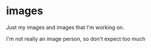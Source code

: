 # images

Just my images and images that I'm working on.

I'm not really an image person, so don't expect too much